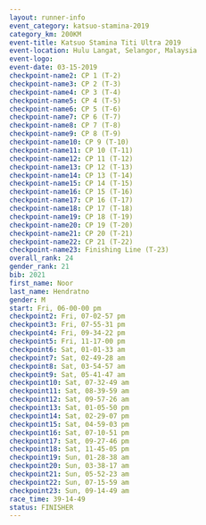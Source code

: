 ```yaml
---
layout: runner-info 
event_category: katsuo-stamina-2019 
category_km: 200KM 
event-title: Katsuo Stamina Titi Ultra 2019 
event-location: Hulu Langat, Selangor, Malaysia 
event-logo: 
event-date: 03-15-2019 
checkpoint-name2: CP 1 (T-2) 
checkpoint-name3: CP 2 (T-3) 
checkpoint-name4: CP 3 (T-4) 
checkpoint-name5: CP 4 (T-5) 
checkpoint-name6: CP 5 (T-6) 
checkpoint-name7: CP 6 (T-7) 
checkpoint-name8: CP 7 (T-8) 
checkpoint-name9: CP 8 (T-9) 
checkpoint-name10: CP 9 (T-10) 
checkpoint-name11: CP 10 (T-11) 
checkpoint-name12: CP 11 (T-12) 
checkpoint-name13: CP 12 (T-13) 
checkpoint-name14: CP 13 (T-14) 
checkpoint-name15: CP 14 (T-15) 
checkpoint-name16: CP 15 (T-16) 
checkpoint-name17: CP 16 (T-17) 
checkpoint-name18: CP 17 (T-18) 
checkpoint-name19: CP 18 (T-19) 
checkpoint-name20: CP 19 (T-20) 
checkpoint-name21: CP 20 (T-21) 
checkpoint-name22: CP 21 (T-22) 
checkpoint-name23: Finishing Line (T-23) 
overall_rank: 24
gender_rank: 21
bib: 2021
first_name: Noor
last_name: Hendratno
gender: M
start: Fri, 06-00-00 pm
checkpoint2: Fri, 07-02-57 pm
checkpoint3: Fri, 07-55-31 pm
checkpoint4: Fri, 09-34-22 pm
checkpoint5: Fri, 11-17-00 pm
checkpoint6: Sat, 01-01-33 am
checkpoint7: Sat, 02-49-28 am
checkpoint8: Sat, 03-54-57 am
checkpoint9: Sat, 05-41-47 am
checkpoint10: Sat, 07-32-49 am
checkpoint11: Sat, 08-39-59 am
checkpoint12: Sat, 09-57-26 am
checkpoint13: Sat, 01-05-50 pm
checkpoint14: Sat, 02-29-07 pm
checkpoint15: Sat, 04-59-03 pm
checkpoint16: Sat, 07-10-51 pm
checkpoint17: Sat, 09-27-46 pm
checkpoint18: Sat, 11-45-05 pm
checkpoint19: Sun, 01-28-38 am
checkpoint20: Sun, 03-38-17 am
checkpoint21: Sun, 05-52-23 am
checkpoint22: Sun, 07-15-59 am
checkpoint23: Sun, 09-14-49 am
race_time: 39-14-49
status: FINISHER
---
```

